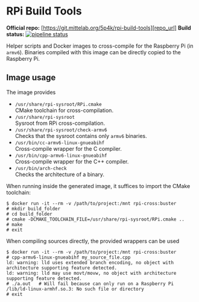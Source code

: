 RPi Build Tools
===============

**Official repo:** [https://git.mittelab.org/5p4k/rpi-build-tools][repo_url]
**Build status:** [![pipeline status][pipeline_svg]][pipeline]

Helper scripts and Docker images to cross-compile for the Raspberry Pi (in `armv6`).
Binaries compiled with this image can be directly copied to the Raspberry Pi.

Image usage
-----------
The image provides
 - `/usr/share/rpi-sysroot/RPi.cmake`  
   CMake toolchain for cross-compilation.
 - `/usr/share/rpi-sysroot`  
   Sysroot from RPi cross-compilation.
 - `/usr/share/rpi-sysroot/check-armv6`  
   Checks that the sysroot contains only `armv6` binaries.
 - `/usr/bin/cc-armv6-linux-gnueabihf`  
   Cross-compile wrapper for the C compiler.
 - `/usr/bin/cpp-armv6-linux-gnueabihf`  
   Cross-compile wrapper for the C++ compiler.
 - `/usr/bin/arch-check`  
   Checks the architecture of a binary.
  
When running inside the generated image, it suffices to import the CMake toolchain:

```
$ docker run -it --rm -v /path/to/project:/mnt rpi-cross:buster
# mkdir build_folder
# cd build_folder
# cmake -DCMAKE_TOOLCHAIN_FILE=/usr/share/rpi-sysroot/RPi.cmake ..
# make
# exit
```

When compiling sources directly, the provided wrappers can be used

```
$ docker run -it --rm -v /path/to/project:/mnt rpi-cross:buster
# cpp-armv6-linux-gnueabihf my_source_file.cpp
ld: warning: lld uses extended branch encoding, no object with architecture supporting feature detected.
ld: warning: lld may use movt/movw, no object with architecture supporting feature detected.
# ./a.out   # Will fail because can only run on a Raspberry Pi
/lib/ld-linux-armhf.so.3: No such file or directory  
# exit
```

[repo_url]: https://git.mittelab.org/5p4k/rpi-build-tools
[pipeline]: https://git.mittelab.org/5p4k/rpi-build-tools/commits/master
[pipeline_svg]: https://git.mittelab.org/5p4k/rpi-build-tools/badges/master/pipeline.svg
